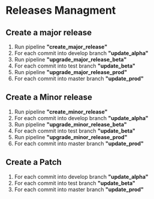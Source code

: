 # Releases Managment

## Create a major release 
1. Run pipeline __"create_major_release"__
2. For each commit into develop branch __"update_alpha"__
3. Run pipeline __"upgrade_major_release_beta"__
4. For each commit into test branch __"update_beta"__
5. Run pipeline __"upgrade_major_release_prod"__
6. For each commit into master branch __"update_prod"__

## Create a Minor release 
1. Run pipeline __"create_minor_release"__
2. For each commit into develop branch __"update_alpha"__
3. Run pipeline __"upgrade_minor_release_beta"__
4. For each commit into test branch __"update_beta"__
5. Run pipeline __"upgrade_minor_release_prod"__
6. For each commit into master branch __"update_prod"__

## Create a Patch
1. For each commit into develop branch __"update_alpha"__
2. For each commit into test branch __"update_beta"__
3. For each commit into master branch __"update_prod"__

